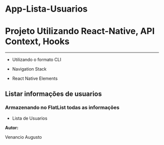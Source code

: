 # App-Lista-Usuarios
<h1>Projeto Utilizando React-Native, API Context, Hooks</h1>
<hr />

<ul>
    <li>Utilizando o formato CLI</li>
</ul>

<ul>
    <li>Navigation Stack</li>
</ul>

<ul>
    <li>React Native Elements</li>
</ul>

<h2>Listar informações de usuarios</h2>

<h3>Armazenando no FlatList todas as informações</h3>
<ul> 
    <li>Lista de Usuarios</li>
</ul>

<strong>Autor:</strong> <p>Venancio Augusto</p>
